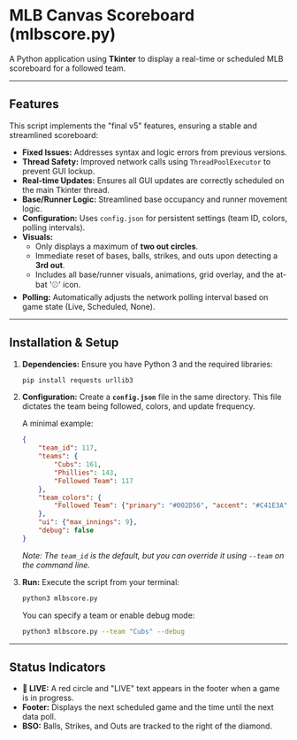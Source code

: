 # MLB Canvas Scoreboard (mlbscore.py)

A Python application using **Tkinter** to display a real-time or scheduled MLB scoreboard for a followed team.

---

## Features

This script implements the "final v5" features, ensuring a stable and streamlined scoreboard:

* **Fixed Issues:** Addresses syntax and logic errors from previous versions.
* **Thread Safety:** Improved network calls using `ThreadPoolExecutor` to prevent GUI lockup.
* **Real-time Updates:** Ensures all GUI updates are correctly scheduled on the main Tkinter thread.
* **Base/Runner Logic:** Streamlined base occupancy and runner movement logic.
* **Configuration:** Uses `config.json` for persistent settings (team ID, colors, polling intervals).
* **Visuals:**
    * Only displays a maximum of **two out circles**.
    * Immediate reset of bases, balls, strikes, and outs upon detecting a **3rd out**.
    * Includes all base/runner visuals, animations, grid overlay, and the at-bat '⚾' icon.
* **Polling:** Automatically adjusts the network polling interval based on game state (Live, Scheduled, None).

---

## Installation & Setup

1.  **Dependencies:** Ensure you have Python 3 and the required libraries:
    ```bash
    pip install requests urllib3
    ```

2.  **Configuration:** Create a **`config.json`** file in the same directory. This file dictates the team being followed, colors, and update frequency.

    A minimal example:
    ```json
    {
        "team_id": 117,
        "teams": {
            "Cubs": 161,
            "Phillies": 143,
            "Followed Team": 117
        },
        "team_colors": {
            "Followed Team": {"primary": "#002D56", "accent": "#C41E3A"}
        },
        "ui": {"max_innings": 9},
        "debug": false
    }
    ```
    *Note: The `team_id` is the default, but you can override it using `--team` on the command line.*

3.  **Run:** Execute the script from your terminal:
    ```bash
    python3 mlbscore.py
    ```
    You can specify a team or enable debug mode:
    ```bash
    python3 mlbscore.py --team "Cubs" --debug
    ```

---

## Status Indicators

* **🔴 LIVE:** A red circle and "LIVE" text appears in the footer when a game is in progress.
* **Footer:** Displays the next scheduled game and the time until the next data poll.
* **BSO:** Balls, Strikes, and Outs are tracked to the right of the diamond.

